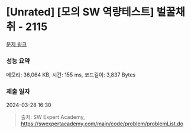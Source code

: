 # [Unrated] [모의 SW 역량테스트] 벌꿀채취 - 2115 

[문제 링크](https://swexpertacademy.com/main/code/problem/problemDetail.do?contestProbId=AV5V4A46AdIDFAWu) 

### 성능 요약

메모리: 36,064 KB, 시간: 155 ms, 코드길이: 3,837 Bytes

### 제출 일자

2024-03-28 16:30



> 출처: SW Expert Academy, https://swexpertacademy.com/main/code/problem/problemList.do